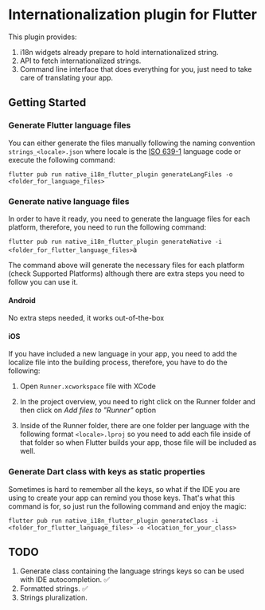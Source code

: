 # Internationalization plugin for Flutter

This plugin provides:

1. i18n widgets already prepare to hold internationalized string.
2. API to fetch internationalized strings.
3. Command line interface that does everything for you, just need to take care of translating your app.

## Getting Started

### Generate Flutter language files

You can either generate the files manually following the naming convention `strings_<locale>.json` where locale 
is the [ISO 639-1](https://en.wikipedia.org/wiki/List_of_ISO_639-1_codes) language code or execute the following command:

`flutter pub run native_i18n_flutter_plugin generateLangFiles -o <folder_for_language_files>`

### Generate native language files

In order to have it ready, you need to generate the language files for each platform, 
therefore, you need to run the following command:

`flutter pub run native_i18n_flutter_plugin generateNative -i <folder_for_flutter_language_files>`à

The command above will generate the necessary files for each platform (check Supported Platforms) although there are extra steps you
need to follow you can use it.

#### Android

No extra steps needed, it works out-of-the-box
   
#### iOS

If you have included a new language in your app, you need to add the localize file into the building process, therefore, you have to
do the following:

1. Open `Runner.xcworkspace` file with XCode

2. In the project overview, you need to right click on the Runner folder and then click on _Add files to "Runner"_ option

3. Inside of the Runner folder, there are one folder per language with the following format `<locale>.lproj` so you need 
to add each file inside of that folder so when Flutter builds your app, those file will be included as well.

### Generate Dart class with keys as static properties

Sometimes is hard to remember all the keys, so what if the IDE you are using to create your app can remind you those keys. That's what
this command is for, so just run the following command and enjoy the magic:

`flutter pub run native_i18n_flutter_plugin generateClass -i <folder_for_flutter_language_files> -o <location_for_your_class>`


## TODO

1. Generate class containing the language strings keys so can be used with IDE autocompletion. ✅
2. Formatted strings. ✅
3. Strings pluralization.  